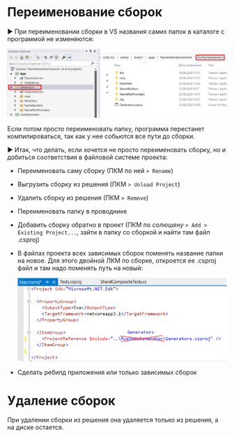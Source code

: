 # Переименование сборок

► При переименовании сборки в VS названия самих папок в каталоге с программой не изменяются:

<img src="img/image-20200825104257174.png" alt="image-20200825104257174" style="zoom:80%;" />

Если потом просто переименовать папку, программа перестанет компилироваться, так как у нее собьются все пути до сборки.

► Итак, что делать, если хочется не просто переименовать сборку, но и добиться соответствия в файловой системе проекта:

* Переименовать саму сборку (ПКМ по ней `> Rename`)

* Выгрузить сборку из решения (ПКМ `> Unload Project`)

* Удалить сборку из решения (ПКМ `> Remove`)

* Переименовать папку в проводнике

* Добавить сборку обратно в проект (ПКМ по *солюшену* `> Add > Existing Project...`, зайти в папку со сборкой и найти там файл .csproj)

* В файлах проекта всех зависимых сборок поменять название папки на новое. Для этого двойной ЛКМ  по сборке, откроется ее .csproj файл и там надо поменять путь на новый:

  <img src="img/image-20200825110058368.png" alt="image-20200825110058368" style="zoom:80%;" />

* Сделать ребилд приложения или только зависимых сборок



# Удаление сборок

При удалении сборки из решения она удаляется только из решения, а на диске остается.
